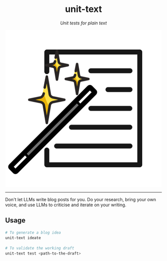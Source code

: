 <div align="center">

# unit-text

_Unit tests for plain text_

![unit-text logo](./docs/img/logo.png)

</div>

---

Don't let LLMs write blog posts for you. Do your research, bring your own voice,
and use LLMs to criticise and iterate on your writing.

## Usage

```bash
# To generate a blog idea
unit-text ideate

# To validate the working draft
unit-text test <path-to-the-draft>
```
